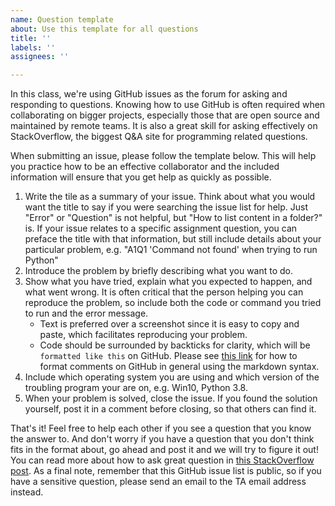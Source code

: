 ```yaml
---
name: Question template
about: Use this template for all questions
title: ''
labels: ''
assignees: ''

---
```


In this class, we're using GitHub issues as the forum for asking and responding to questions. Knowing how to use GitHub is often required when collaborating on bigger projects, especially those that are open source and maintained by remote teams. It is also a great skill for asking effectively on StackOverflow, the biggest Q&A site for programming related questions.

When submitting an issue, please follow the template below. This will help you practice how to be an effective collaborator and the included information will ensure that you get help as quickly as possible.

1.  Write the tile as a summary of your issue. Think about what you would want the title to say if you were searching the issue list for help. Just "Error" or "Question" is not helpful, but "How to list content in a folder?" is. If your issue relates to a specific assignment question, you can preface the title with that information, but still include details about your particular problem, e.g. "A1Q1 'Command not found' when trying to run Python"
2.  Introduce the problem by briefly describing what you want to do.
3.  Show what you have tried, explain what you expected to happen, and what went wrong. It is often critical that the person helping you can reproduce the problem, so include both the code or command you tried to run and the error message.
    -   Text is preferred over a screenshot since it is easy to copy and paste, which facilitates reproducing your problem.
    -   Code should be surrounded by backticks for clarity, which will be `formatted like this` on GitHub. Please see [this link](https://guides.github.com/features/mastering-markdown/) for how to format comments on GitHub in general using the markdown syntax.
4.  Include which operating system you are using and which version of the troubling program your are on, e.g. Win10, Python 3.8.
5.  When your problem is solved, close the issue. If you found the solution yourself, post it in a comment before closing, so that others can find it.

That's it! Feel free to help each other if you see a question that you know the answer to. And don't worry if you have a question that you don't think fits in the format about, go ahead and post it and we will try to figure it out! You can read more about how to ask great question in [this StackOverflow post](https://stackoverflow.com/help/how-to-ask). As a final note, remember that this GitHub issue list is public, so if you have a sensitive question, please send an email to the TA email address instead.
